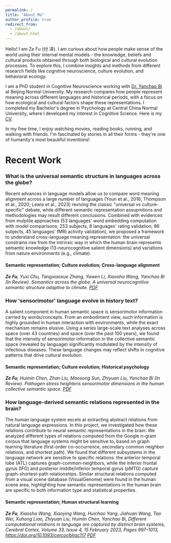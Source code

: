 ```yaml
---
permalink: /
title: "About Me"
author_profile: true
redirect_from: 
  - /about/
  - /about.html
---
```

Hello! I am Ze Fu (付 泽). I am curious about how people make sense of the world using their internal mental models - the knowledge, beliefs and cultural products obtained through both biological and cultural evolution processes. To explore this, I combine insights and methods from different research fields like cognitive neuroscience, culture evolution, and behavioral ecology. 

I am a PhD student in Cognitive Neuroscience working with [Dr. Yanchao Bi](https://bilab.bnu.edu.cn/people.html) at Beijing Normal University. My research compares how people represent meaning across different languages and historical periods, with a focus on how ecological and cultural factors shape these representations. I completed my Bachelor's degree in Psychology at Central China Normal University, where I developed my interest in Cognitive Science. Here is my [CV](/files/fuze_cv.pdf). 

In my free time, I enjoy watching movies, reading books, running, and walking with friends. I'm fascinated by stories in all their forms - they're one of humanity's most beautiful inventions!

Recent Work
======
### What is the universal semantic structure in languages across the globe?

Recent advances in language models allow us to compare word meaning alignment across a large number of languages (Youn et al., 2016; Thompson et al., 2020; Lewis et al., 2023) reviving the classic "universal vs culture-specific" debate, while different semantic representation assupmtions and methodologies may result different conclusions. Combined with evidences from mulptile approaches (53 languages' word embedding computation with model comparisons; 253 subjects, 8 languages' rating validation; 86 subjects, 45 languages' fMRI activity validation), we proposed a framework to understand cross-language meaning representation: the universal constrains rise from the intrinsic way in which the human brain represents semantic knowledge (13-neurocognitive salient dimensions) and variations from nature environments (e.g., climate).  
#### Semantic representation; Culture evolution; Cross-language alignment

*__Ze Fu__, Yuxi Chu, Tangxiaoxue Zhang, Yawen Li, Xiaosha Wang, Yanchao Bi (In Review). Semantics across the globe: A universal neurocognitive semantic structure adaptive to climate. [PDF](/files/unisem_2024_11_submitted.pdf)*

### How 'sensorimotor' language evolve in history text?

A salient component in human semantic space is sensorimotor information carried by words/concepts. From an embodiment view, such information is highly grounded in human interaction with environments, while the exact mechanism remains elusive. Using a series large-scale text analyses across space (over 43 countries) and space (over the past 100 years), we found that the intensity of sensorimotor information in the collective semantic space (revealed by language) significantly modulated by the intensity of infectious diseases. These language changes may reflect shifts in cognitive patterns that drive cultural evolution.
#### Semantic representation; Culture evolution; Historical psychology

*__Ze Fu__, Huimin Chen, Zhan Liu, Maosong Sun, Zhiyuan Liu, Yanchao Bi (In Review). Pathogen stress heightens sensorimotor dimensions in the human collective semantic space. [PDF](/files/pathsem_2024_09_submitted.pdf)* 

### How language-derived semantic relations represented in the brain?

The human language system excels at extracting abstract relations from natural language expressions. In this project, we investigated how these relations contribute to neural semantic representations in the brain. We analyzed different types of relations computed from the Google n-gram corpus that language systems might be sensitive to, based on graph learning literature (first-order co-occurrence, secondary common neighbor relations, and shortest path). We found that different subsystems in the language network are sensitive to specific relations: the anterior temporal lobe (ATL) captures graph-common-neighbors, while the inferior frontal gyrus (IFG) and posterior middle/inferior temporal gyrus (pMTG) capture graph-shortest-path relationships. Similar structural relations computed from a visual scene database (VisualGenome) were found in the human scene area, highlighting how semantic representations in the human brain are specific to both information type and statistical properties.
#### Semantic representation; Human structural learning

*__Ze Fu__, Xiaosha Wang, Xiaoying Wang, Huichao Yang, Jiahuan Wang, Tao Wei, Xuhong Liao, Zhiyuan Liu, Huimin Chen, Yanchao Bi, Different computational relations in language are captured by distinct brain systems, Cerebral Cortex, Volume 33, Issue 4, 15 February 2023, Pages 997–1013, https://doi.org/10.1093/cercor/bhac117 [PDF](/files/cc_2023.pdf)* 
